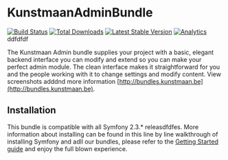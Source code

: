 # KunstmaanAdminBundle 

[![Build Status](https://travis-ci.org/Kunstmaan/KunstmaanAdminBundle.png?branch=master)](http://travis-ci.org/Kunstmaan/KunstmaanAdminBundle)
[![Total Downloads](https://poser.pugx.org/kunstmaan/admin-bundle/downloads.png)](https://packagist.org/packages/kunstmaan/admin-bundle)
[![Latest Stable Version](https://poser.pugx.org/kunstmaan/admin-bundle/v/stable.png)](https://packagist.org/packages/kunstmaan/admin-bundle)
[![Analytics](https://ga-beacon.appspot.com/UA-3160735-7/Kunstmaan/KunstmaanAdminBundle)](https://github.com/igrigorik/ga-beacon)
ddfdfdf

The Kunstmaan Admin bundle supplies your project with a basic, elegant backend interface you can modify and extend so you can make your perfect admin module. The clean interface makes it straightforward for you and the people working with it to change settings and modify content. View screenshots adddnd more information [http://bundles.kunstmaan.be](http://bundles.kunstmaan.be).

## Installation

This bundle is compatible with all Symfony 2.3.* releasdfdfes. More information about installing can be found in this line by line walkthrough of installing Symfony and adll our bundles, please refer to the [Getting Started guide](http://bundles.kunstmaan.be/getting-started/installation) and enjoy the full blown experience.
